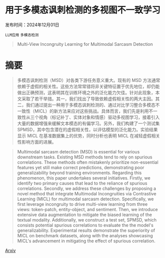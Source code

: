 # 用于多模态讽刺检测的多视图不一致学习

发布时间：2024年12月01日

`LLM应用` `多模态检测`

> Multi-View Incongruity Learning for Multimodal Sarcasm Detection

# 摘要

> 多模态讽刺检测（MSD）对各类下游任务意义重大。现有的 MSD 方法通常依赖于虚假的相关性。这些方法常常错将非关键特征置于优先地位，却仍能做出正确预测，这表明其在训练环境之外的泛化能力欠佳。针对此现象，本文采取了若干举措。其一，我们找出了导致依赖虚假相关性的两大主因。其二，我们通过提出一种用于多模态讽刺检测的、通过对比学习整合多模态不一致性（MICL）的新方法来应对这些挑战。具体而言，我们先是利用不一致性从三个视角（标记补丁、实体对象和情感）驱动多视图学习，接着引入大量的数据增强来缓解文本模态的有偏学习。另外，我们构建了一个测试集 SPMSD，其中包含潜在的虚假相关性，以评估模型的泛化能力。实验结果显示 MICL 在基准数据集上的优势，同时分析也表明 MICL 在减轻虚假相关性影响方面的进展。

> Multimodal sarcasm detection (MSD) is essential for various downstream tasks. Existing MSD methods tend to rely on spurious correlations. These methods often mistakenly prioritize non-essential features yet still make correct predictions, demonstrating poor generalizability beyond training environments. Regarding this phenomenon, this paper undertakes several initiatives. Firstly, we identify two primary causes that lead to the reliance of spurious correlations. Secondly, we address these challenges by proposing a novel method that integrate Multimodal Incongruities via Contrastive Learning (MICL) for multimodal sarcasm detection. Specifically, we first leverage incongruity to drive multi-view learning from three views: token-patch, entity-object, and sentiment. Then, we introduce extensive data augmentation to mitigate the biased learning of the textual modality. Additionally, we construct a test set, SPMSD, which consists potential spurious correlations to evaluate the the model's generalizability. Experimental results demonstrate the superiority of MICL on benchmark datasets, along with the analyses showcasing MICL's advancement in mitigating the effect of spurious correlation.

[Arxiv](https://arxiv.org/abs/2412.00756)